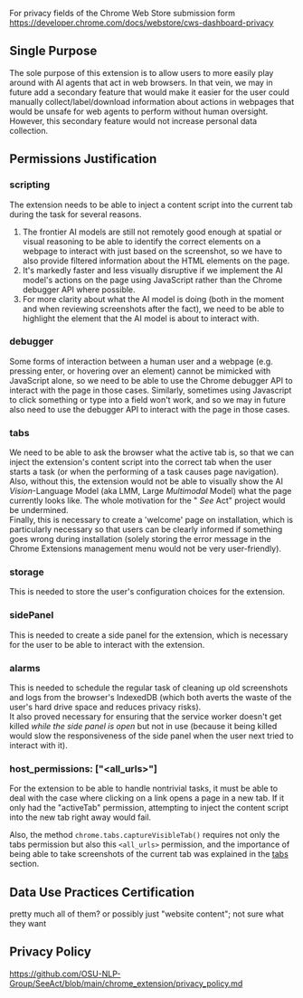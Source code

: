 For privacy fields of the Chrome Web Store submission form
https://developer.chrome.com/docs/webstore/cws-dashboard-privacy

## Single Purpose
The sole purpose of this extension is to allow users to more easily play around with AI agents that act in web browsers. In that vein, we may in future add a secondary feature that would make it easier for the user could manually collect/label/download information about actions in webpages that would be unsafe for web agents to perform without human oversight. However, this secondary feature would not increase personal data collection.  

## Permissions Justification

### scripting

The extension needs to be able to inject a content script into the current tab during the task for several reasons.

1. The frontier AI models are still not remotely good enough at spatial or visual reasoning to be able to identify the correct elements on a webpage to interact with just based on the screenshot, so we have to also provide filtered information about the HTML elements on the page.  
2. It's markedly faster and less visually disruptive if we implement the AI model's actions on the page using JavaScript rather than the Chrome debugger API where possible.
3. For more clarity about what the AI model is doing (both in the moment and when reviewing screenshots after the fact), we need to be able to highlight the element that the AI model is about to interact with.

### debugger

Some forms of interaction between a human user and a webpage (e.g. pressing enter, or hovering over an element) cannot be mimicked with JavaScript alone, so we need to be able to use the Chrome debugger API to interact with the page in those cases.
Similarly, sometimes using Javascript to click something or type into a field won't work, and so we may in future also need to use the debugger API to interact with the page in those cases. 

### tabs

We need to be able to ask the browser what the active tab is, so that we can inject the extension's content script into the correct tab when the user starts a task (or when the performing of a task causes page navigation).  
Also, without this, the extension would not be able to visually show the AI _Vision_-Language Model (aka LMM, Large _Multimodal_ Model) what the page currently looks like. The whole motivation for the " _See_ Act" project would be undermined.  
Finally, this is necessary to create a 'welcome' page on installation, which is particularly necessary so that users can be clearly informed if something goes wrong during installation (solely storing the error message in the Chrome Extensions management menu would not be very user-friendly).

### storage

This is needed to store the user's configuration choices for the extension.

### sidePanel

This is needed to create a side panel for the extension, which is necessary for the user to be able to interact with the extension.

### alarms

This is needed to schedule the regular task of cleaning up old screenshots and logs from the browser's IndexedDB (which both averts the waste of the user's hard drive space and reduces privacy risks).  
It also proved necessary for ensuring that the service worker doesn't get killed _while the side panel is open_ but not in use (because it being killed would slow the responsiveness of the side panel when the user next tried to interact with it). 

### host_permissions: ["<all_urls>"]
For the extension to be able to handle nontrivial tasks, it must be able to deal with the case where clicking on a link
opens a page in a new tab. If it only had the "activeTab" permission, attempting to inject the content script into the new tab right away would fail.

Also, the method `chrome.tabs.captureVisibleTab()` requires not only the tabs permission but also this `<all_urls>` permission, and the importance of being able to take screenshots of the current tab was explained in the [tabs](#tabs) section.

## Data Use Practices Certification

pretty much all of them? or possibly just "website content"; not sure what they want


## Privacy Policy
https://github.com/OSU-NLP-Group/SeeAct/blob/main/chrome_extension/privacy_policy.md
